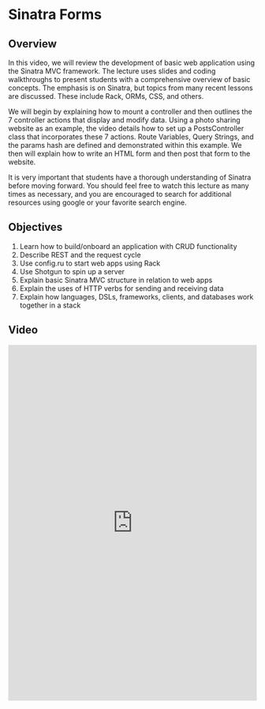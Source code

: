 # Sinatra Forms

## Overview

In this video, we will review the development of basic web application using the Sinatra MVC framework. The lecture uses slides and coding walkthroughs to present students with a comprehensive overview of basic concepts. The emphasis is on Sinatra, but topics from many recent lessons are discussed. These include Rack, ORMs, CSS, and others.

We will begin by explaining how to mount a controller and then outlines the 7 controller actions that display and modify data. Using a photo sharing website as an example, the video details how to set up a PostsController class that incorporates these 7 actions. Route Variables, Query Strings, and the params hash are defined and demonstrated within this example. We then will explain how to write an HTML form and then post that form to the website.

It is very important that students have a thorough understanding of Sinatra before moving forward. You should feel free to watch this lecture as many times as necessary, and you are encouraged to search for additional resources using google or your favorite search engine.

## Objectives
1. Learn how to build/onboard an application with CRUD functionality
2. Describe REST and the request cycle
3. Use config.ru to start web apps using Rack
4. Use Shotgun to spin up a server
5. Explain basic Sinatra MVC structure in relation to web apps
6. Explain the uses of HTTP verbs for sending and receiving data
7. Explain how languages, DSLs, frameworks, clients, and databases work together in a stack

## Video
<iframe width="100%" height="720" src="https://www.youtube.com/embed/0TyCN_oJU3Y?rel=0&amp;showinfo=0" frameborder="0" allowfullscreen></iframe>


